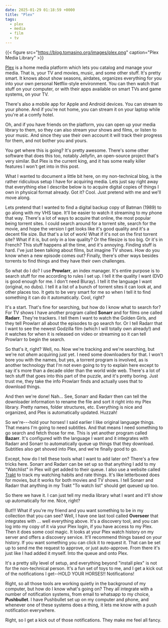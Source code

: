 ```yaml
---
date: 2025-01-29 01:18:59 +0000
title: "Plex"
tags:
  - plex
  - media
  - film
  - tv
---
```


{{< figure src="https://blog.tomasino.org/images/plex.png" caption="Plex Media Library" >}}

[Plex](https://www.plex.tv/) is a home media platform which lets you catalog and
manage your media. That is, your TV and movies, music, and some other stuff.
It's pretty smart. It knows about show seasons, airdates, organizes everything
for you into your own personal Netflix-style environment. You can then watch
that stuff on your computer, or with their apps available on smart TVs and game
systems, on your TV.

There's also a mobile app for Apple and Android devices. You can stream to your
phone. And if you're not home, you can stream it on your laptop while you're at
a comfy hotel.

Oh, and if you have friends on the platform, you can open up your media library
to them, so they can also stream your shows and films, or listen to your music.
And since they use their own account it will track their progress for them, and
not bother you and yours.

You get where this is going? It's pretty awesome. There's some other software
that does this too, notably Jellyfin, an open-source project that's very
similar. But Plex is the current king, and it has some really killer features
I won't get into in this post.

What I wanted to document a little bit here, on my non-technical blog, is the
rather ridiculous setup I have for acquiring media. Lets just say right away
that everything else I describe below is to acquire digital copies of things
I own in physical format already. Got it? Cool. Just pretend with me and we'll
move along.

Lets pretend that I wanted to find a digital backup copy of Batman (1989) to go
along with my VHS tape. It'll be easier to watch it streaming to my phone that
way. There's a lot of ways to acquire that online, the most popular being
torrent sites. I could search around for a torrent site, search for the movie,
and hope the version I get looks like it's good quality and it's a decent file
size. But that's a lot of work! What if it's not on the first torrent site? What
if it is, but only in a low quality? Or the filesize is too big. Or it's in
French? This stuff happens all the time, and it's annoying. Finding stuff is
hard. I've just been talking about films, but imagine TV shows. How do you know
when a new episode comes out? Finally, there's other ways besides torrents to
find things and they have their own challenges.

So what do I do? I use **Prowlarr**, an index manager. It's entire purpose is to
search stuff for me according to rules I set up. I tell it the quality I want
(DVD is good enough for me. I don't need Bluray). I tell it the language I want
(original, no dubs). I tell it a list of a bunch of torrent sites it can look
at, and other places too. It gets to be very smart for me so when I tell it to
find something it can do it automatically. Cool, right?

It's a start. That's fine for searching, but how do I know what to search for?
For TV shows I have another program called **Sonarr** and for films one called
**Radarr**. They're trackers. I tell them I want to watch the Golden Girls, and
they tell Prowlarr all about the episodes to go search for. Or I tell Radarr
that I want to see the newest Godzilla film (which I will totally own already!)
and it watches for when it is released on video or streaming so it can tell
Prowlarr to begin the search.

So that's it, right? Well, no. Now we're tracking and we're searching, but we're
not *ahem* acquiring just yet. I need some downloaders for that. I won't bore
you with the names, but yes, a torrent program is involved, as is another
technology that I'm not even going to try to explain here except to say it's
more than a decade older than the world wide web. There's a lot of tech stuff
that goes into this part of the puzzle, and it's pretty boring. Just trust me,
they take the info Prowlarr finds and actually uses that to download things.

And then we're done! Nah... See, Sonarr and Radarr then can tell the downloader
information to rename the file and sort it right into my Plex library. Pretty
names, folder structures, etc. Everything is nice and organized, and Plex is
automatically updated. Huzzah!

So we're---hold your horses! I said earlier I like original language things.
That means I'm going to need subtitles. And that means I need something to go
search and fetch those for me. This is yet another program called **Bazarr**.
It's configured with the language I want and it integrates with Radarr and
Sonarr to automatically queue up things that they download. Subtitles also get
shoved into Plex, and we're finally good to go.

Except, how do I tell these tools what I want to add later on? There's a few
tricks here. Sonarr and Radarr can be set up so that anything I add to my
"Watchlist" in Plex will get added to their queue. I also use a website called
[Trakt](https://trakt.tv) to track my watching habits and rate things. It's like
letterboxed does for movies, but it works for both movies and TV shows. I tell
Sonarr and Radarr that anything in my Trakt "To watch list" should get queued up
too.

So there we have it. I can just tell my media library what I want and it'll show
up automatically for me. Nice, right?

But!!! What if you're my friend and you want something to be in my collection
that you can see? Well, I have one last tool called **Overseer** that integrates
with ... well everything above. It's a discovery tool, and you can log into my
copy of it via your Plex login, if you have access to my Plex. Then it does some
cool magic. It looks at your Plex watch history on my server and offers
a discovery service. It'll recommend things based on your history. If you want
something you can click it to request it. That can be set up to send me the
request to approve, or just auto-approve. From there it's just like I had added
it myself. Into the queue and onto Plex.

It's a pretty silly level of setup, and everything beyond "install plex" is not
for the non-technical person. It's a fun set of toys to me, and I get a kick out
of the notifications I get--HOLD YOUR HORSES!! Notifications!

Right, so all those tools are working quietly in the background of my computer,
but how do I know what's going on? They all integrate with a number of
notification systems, from email to whatsapp to my choice, **Pushbullet**.
I have Pushbullet set up on my computer and phone, and whenever one of these
systems does a thing, it lets me know with a push notification everywhere.

Right, so I get a kick out of those notifications. They make me feel all fancy.


<!--  vim: set shiftwidth=4 tabstop=4 expandtab: -->
